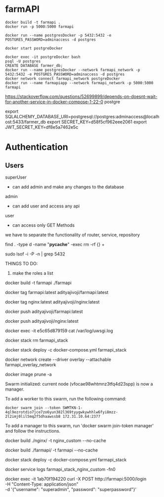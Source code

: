 # farmAPI
```
docker build -t farmapi .
docker run -p 5000:5000 farmapi
```

```
docker run --name postgresDocker -p 5432:5432 -e POSTGRES_PASSWORD=adminaccess -d postgres

docker start postgreDocker

docker exec -it postgreDocker bash
psql -U postgres
CREATE DATABASE farmer_db;
docker run --name postgresDocker --network farmapi_network -p 5432:5432 -e POSTGRES_PASSWORD=adminaccess -d postgres
docker network connect farmapi_network postgreDocker
docker run --name farmapiapp --network farmapi_network -p 5000:5000 farmapi
```
https://stackoverflow.com/questions/52699899/depends-on-doesnt-wait-for-another-service-in-docker-compose-1-22-0
postgre


export SQLALCHEMY_DATABASE_URI=postgresql://postgres:adminaccess@localhost:5433/farmer_db
export SECRET_KEY=d58f5cf962eee2061
export JWT_SECRET_KEY=df8e5a7462e5c
# Authentication

## Users


superUser
- can add admin and make any changes to the database

admin
- can add user and access any api

user
- can access only GET Methods

we have to separate the functionality of router, service, repository

find . -type d -name "__pycache__" -exec rm -rf {} +

sudo lsof -i -P -n | grep 5432

THINGS TO DO:
1. make the roles a list

docker build -t farmapi ./farmapi

docker tag farmapi:latest adityajivoji/farmapi:latest

docker tag nginx:latest adityajivoji/nginx:latest

docker push adityajivoji/farmapi:latest


docker push adityajivoji/nginx:latest

docker exec -it e5c65d879159 cat /var/log/uwsgi.log

docker stack rm farmapi_stack

docker stack deploy -c docker-compose.yml farmapi_stack


docker network create --driver overlay --attachable farmapi_overlay_network

<!-- Swarm initialized: current node (izw2ibsumarh4fwp0dv7hnom3) is now a manager.

To add a worker to this swarm, run the following command:

    docker swarm join --token SWMTKN-1-0pizdxsheqeotbjrndyt9kep79bg1244cbbiske7iw9top3leh-a72ppm48yyy5ry1d0hdafia4b 192.168.1.8:2377

To add a manager to this swarm, run 'docker swarm join-token manager' and follow the instructions. -->

docker image prune -a

Swarm initialized: current node (vfocae98whtmnz3tfq4d23spp) is now a manager.

To add a worker to this swarm, run the following command:

    docker swarm join --token SWMTKN-1-4ql9ezrotdio7jce7zo6yun382l369tyygwkywhhlw6fyi8mzz-2l2imj0lil5mq2f5dhaawssb8 172.31.10.64:2377

To add a manager to this swarm, run 'docker swarm join-token manager' and follow the instructions.


docker build ./nginx/ -t nginx_custom --no-cache

docker build ./farmapi/ -t farmapi --no-cache


docker stack deploy -c docker-compose.yml farmapi_stack

docker service logs farmapi_stack_nginx_custom -fn0


docker exec -it 1ab70f194220 curl -X POST http://farmapi:5000/login \
  -H "Content-Type: application/json" \
  -d '{"username": "superadmin", "password": "superpassword"}'
